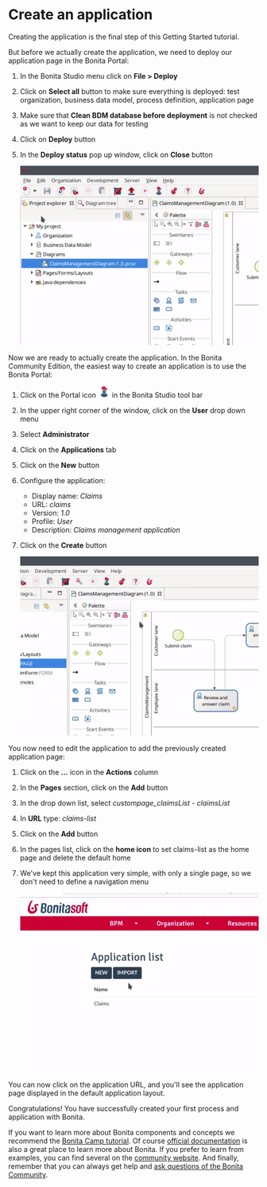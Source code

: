 # Create an application

Creating the application is the final step of this Getting Started tutorial.

But before we actually create the application, we need to deploy our application page in the Bonita Portal:

1. In the Bonita Studio menu click on **File > Deploy**
2. Click on **Select all** button to make sure everything is deployed: test organization, business data model, process definition, application page
3. Make sure that **Clean BDM database before deployment** is not checked as we want to keep our data for testing
1. Click on **Deploy** button
1. In the **Deploy status** pop up window, click on **Close** button

   ![Project deployment](images/getting-started-tutorial/create-application/project-deployment.gif)<!--{.img-responsive .img-thumbnail}-->

Now we are ready to actually create the application. In the Bonita Community Edition, the easiest way to create an application is to use the Bonita Portal:

1. Click on the Portal icon ![Portal icon](images/getting-started-tutorial/create-application/portal-icon.png) in the Bonita Studio tool bar
2. In the upper right corner of the window, click on the **User** drop down menu
3. Select **Administrator**
4. Click on the **Applications** tab
5. Click on the **New** button
6. Configure the application:
   - Display name: _Claims_
   - URL: _claims_
   - Version: _1.0_
   - Profile: _User_
   - Description: _Claims management application_
7. Click on the **Create** button
  
   ![Create an application](images/getting-started-tutorial/create-application/create-application.gif)<!--{.img-responsive .img-thumbnail}-->

You now need to edit the application to add the previously created application page:

1. Click on the **...** icon in the **Actions** column
2. In the **Pages** section, click on the **Add** button
3. In the drop down list, select _custompage_claimsList - claimsList_
4. In **URL** type: _claims-list_
5. Click on the **Add** button
6. In the pages list, click on the **home icon** to set claims-list as the home page and delete the default home
7. We've kept this application very simple, with only a single page, so we don't need to define a navigation menu

   ![Add page to application](images/getting-started-tutorial/create-application/add-page-to-application.gif)<!--{.img-responsive .img-thumbnail}-->

You can now click on the application URL, and you'll see the application page displayed in the default application layout.

Congratulations! You have successfully created your first process and application with Bonita.

If you want to learn more about Bonita components and concepts we recommend the [Bonita Camp tutorial](https://www.youtube.com/playlist?list=PLvvoQatxaHOMHRiP7hFayNXTJNdxIEiYp). Of course [official documentation](https://documentation.bonitasoft.com) is also a great place to learn more about Bonita. If you prefer to learn from examples, you can find several on the [community website](https://community.bonitasoft.com/project?title=&field_type_tid=3869). And finally, remember that you can always get help and [ask questions of the Bonita Community](https://community.bonitasoft.com/questions-and-answers/).

